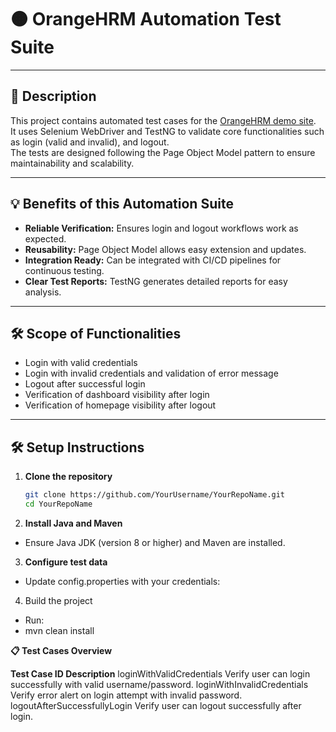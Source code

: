 # 🟠 OrangeHRM Automation Test Suite

---

## 📖 Description

This project contains automated test cases for the [OrangeHRM demo site](https://opensource-demo.orangehrmlive.com/).  
It uses Selenium WebDriver and TestNG to validate core functionalities such as login (valid and invalid), and logout.  
The tests are designed following the Page Object Model pattern to ensure maintainability and scalability.

---

## 💡 Benefits of this Automation Suite

- **Reliable Verification:** Ensures login and logout workflows work as expected.  
- **Reusability:** Page Object Model allows easy extension and updates.  
- **Integration Ready:** Can be integrated with CI/CD pipelines for continuous testing.  
- **Clear Test Reports:** TestNG generates detailed reports for easy analysis.

---

## 🛠 Scope of Functionalities

- Login with valid credentials  
- Login with invalid credentials and validation of error message  
- Logout after successful login  
- Verification of dashboard visibility after login  
- Verification of homepage visibility after logout  

---

## 🛠 Setup Instructions

1. **Clone the repository**

   ```bash
   git clone https://github.com/YourUsername/YourRepoName.git
   cd YourRepoName

2. **Install Java and Maven**
- Ensure Java JDK (version 8 or higher) and Maven are installed.

3. **Configure test data**
- Update config.properties with your credentials:

4. Build the project

- Run:
- mvn clean install

**📋 Test Cases Overview**

**Test Case ID	                                  Description**
loginWithValidCredentials	                        Verify user can login successfully with valid username/password.
loginWithInvalidCredentials	                      Verify error alert on login attempt with invalid password.
logoutAfterSuccessfullyLogin	                    Verify user can logout successfully after login.

